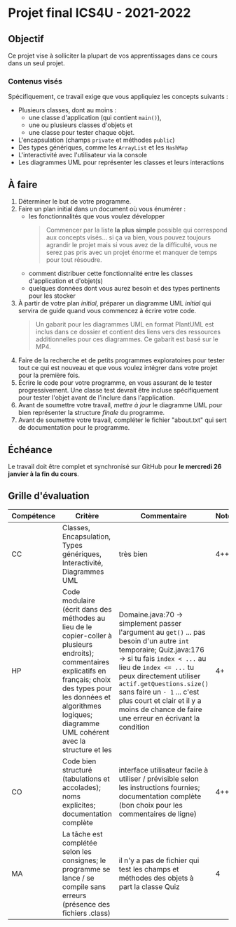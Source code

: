 # Projet final ICS4U - 2021-2022

## Objectif

Ce projet vise à solliciter la plupart de vos apprentissages dans ce cours dans un seul projet.

### Contenus visés

Spécifiquement, ce travail exige que vous appliquiez les concepts suivants :

* Plusieurs classes, dont au moins :
    * une classe d'application (qui contient `main()`), 
    * une ou plusieurs classes d'objets et 
    * une classe pour tester chaque objet.
* L'encapsulation (champs `private` et méthodes `public`)
* Des types génériques, comme les `ArrayList` et les `HashMap`
* L'interactivité avec l'utilisateur via la console
* Les diagrammes UML pour représenter les classes et leurs interactions

## À faire

1. Déterminer le but de votre programme.
1. Faire un plan initial dans un document où vous énumérer :
    * les fonctionnalités que vous voulez développer
        >Commencer par la liste **la plus simple** possible qui correspond aux concepts visés... si ça va bien, vous pouvez toujours agrandir le projet mais si vous avez de la difficulté, vous ne serez pas pris avec un projet énorme et manquer de temps pour tout résoudre.
    * comment distribuer cette fonctionnalité entre les classes d'application et d'objet(s)
    * quelques données dont vous aurez besoin et des types pertinents pour les stocker
1. À partir de votre plan *initial*, préparer un diagramme UML *initial* qui servira de guide quand vous commencez à écrire votre code.
    >Un gabarit pour les diagrammes UML en format PlantUML est inclus dans ce dossier et contient des liens vers des ressources additionnelles pour ces diagrammes. Ce gabarit est basé sur le MP4.
1. Faire de la recherche et de petits programmes exploratoires pour tester tout ce qui est nouveau et que vous voulez intégrer dans votre projet pour la première fois.
1. Écrire le code pour votre programme, en vous assurant de le tester progressivement. Une classe test devrait être incluse spécifiquement pour tester l'objet avant de l'inclure dans l'application.
1. Avant de soumettre votre travail, *mettre à jour* le diagramme UML pour bien représenter la structure *finale* du programme.
1. Avant de soumettre votre travail, compléter le fichier "about.txt" qui sert de documentation pour le programme.

## Échéance

Le travail doit être complet et synchronisé sur GitHub pour **le mercredi 26 janvier à la fin du cours**.

## Grille d'évaluation

Compétence | Critère | Commentaire | Note 
--- | --- | --- | ---
CC | Classes, Encapsulation, Types génériques, Interactivité, Diagrammes UML | très bien | 4++
HP | Code modulaire (écrit dans des méthodes au lieu de le copier-coller à plusieurs endroits); commentaires explicatifs en français; choix des types pour les données et algorithmes logiques; diagramme UML cohérent avec la structure et les | Domaine.java:70 -> simplement passer l'argument au `get()` ... pas besoin d'un autre `int` temporaire; Quiz.java:176 -> si tu fais `index < ...` au lieu de `index <= ...` tu peux directement utiliser `actif.getQuestions.size()` sans faire un `- 1` ... c'est plus court et clair et il y a moins de chance de faire une erreur en écrivant la condition | 4+
CO | Code bien structuré (tabulations et accolades); noms explicites; documentation complète | interface utilisateur facile à utiliser / prévisible selon les instructions fournies; documentation complète (bon choix pour les commentaires de ligne) | 4++
MA | La tâche est complétée selon les consignes; le programme se lance / se compile sans erreurs (présence des fichiers .class) | il n'y a pas de fichier qui test les champs et méthodes des objets à part la classe Quiz | 4